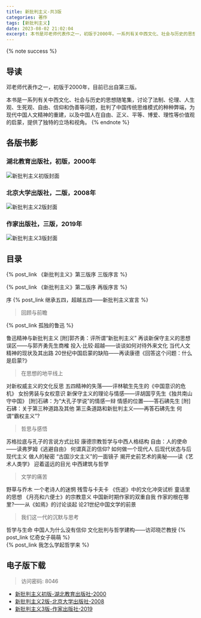 ```yaml
---
title: 新批判主义-共3版
categories: 著作
tags: [新批判主义]
date: 2023-08-02 21:02:04
excerpt: 本书是邓老师代表作之一，初版于2000年。一系列有关中西文化、社会与历史的思想随笔集，讨论了法制、伦理、人生观、生死观、自由、信仰和伪善等问题，批判了中国传统思维模式的种种弊端，为现代中国人文精神的重建，以及中国人在自由、正义、平等、博爱、理性等价值观的启蒙，提供了独特的立场和视角。
---
```

{% note success %}
## 导读
邓老师代表作之一，初版于2000年，目前已出自第三版。

本书是一系列有关中西文化、社会与历史的思想随笔集，讨论了法制、伦理、人生观、生死观、自由、信仰和伪善等问题，批判了中国传统思维模式的种种弊端，为现代中国人文精神的重建，以及中国人在自由、正义、平等、博爱、理性等价值观的启蒙，提供了独特的立场和视角。
{% endnote %}
## 各版书影
### 湖北教育出版社，初版，2000年
![新批判主义初版封面](/images/新批判主义初版封面.png)
### 北京大学出版社，二版，2008年
![新批判主义2版封面](/images/新批判主义2版封面.jpg)
### 作家出版社，三版，2019年
![新批判主义3版封面](/images/新批判主义3版封面.jpg)

## 目录
{% post_link 《新批判主义》第三版序 三版序言 %}<br/>

{% post_link 《新批判主义》第二版序 再版序言 %}

序 {% post_link 继承五四，超越五四——新批判主义宣言 %}
> 回顾与前瞻

{% post_link 孤独的鲁迅 %}

鲁迅精神与新批判主义
[附]郭齐勇：评所谓“新批判主义”
再谈新保守主义的思想误区——与郭齐勇先生商榷
投入·比较·超越——谈谈如何对待外来文化
当代人文精神的现状及其出路
20世纪中国启蒙的缺陷——再读康德《回答这个问题：什么是启蒙?》
> 在思想的地平线上

对新权威主义的文化反思
五四精神的失落——评林毓生先生的《中国意识的危机》
女扮男装与女权意识
新保守主义的理论与情感——评胡国亨先生《独共南山守中国》
[附]石砩：为“大孔子学说”的情感一辩
情感的位置——答石砩先生
[附]石砩：关于第三种道路及其他
第三条道路和新批判主义——再答石砩先生
何谓“霸权主义”?
> 哲思与感悟

苏格拉底与孔子的言说方式比较
康德宗教哲学与中西人格结构
自由：人的使命——读弗罗姆《逃避自由》
何谓真正的信仰?
如何做一个现代人
后现代状态与后现代主义
做人的秘密
“古国沙文主义”的一面镜子
揭开史前艺术的奥秘——读《艺术人类学》
迎着遥远的目光
中西建筑与哲学
> 文学的痛苦

野草与乔木
一个老诗人的迷惘
残雪与卡夫卡
《伤逝》中的文化冲突试析
童话里的思想
《月亮和六便士》的宗教意义
中国新时期作家的双重自我
作家的根在哪里?——从《如焉》的讨论谈起
论21世纪中国文学的前景
> 我们这一代的沉默与思考

哲学与生命
中国人为什么没有信仰
文化批判与哲学建构——访邓晓芒教授
{% post_link 忆奇女子萌萌 %}<br>
{% post_link 我怎么学起哲学来 %}
## 电子版下载
> 访问密码: 8046

- [新批判主义初版-湖北教育出版社-2000](https://url92.ctfile.com/f/21466692-905451294-1adf29?p=8046)
- [新批判主义2版-北京大学出版社-2008](https://url92.ctfile.com/f/21466692-905451291-14ff26?p=8046)
- [新批判主义3版-作家出版社-2019](https://url92.ctfile.com/f/21466692-905451306-d1034f?p=8046)
